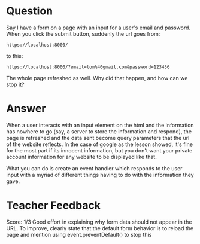 # Question
Say I have a form on a page with an input for a user's email and password. When you click the submit button, suddenly the url goes from:

```plaintext
https://localhost:8000/
```
to this:
```plaintext
https://localhost:8000/?email=tom%40gmail.com&password=123456
```

The whole page refreshed as well. Why did that happen, and how can we stop it?

# Answer
When a user interacts with an input element on the html and the information has nowhere to go (say, a server to store the information and respond), the page is refreshed and the data sent become query parameters that the url of the website reflects. In the case of google as the lesson showed, it's fine for the most part if its innocent information, but you don't want your private account information for any website to be displayed like that. 

What you can do is create an event handler which responds to the user input with a myriad of different things having to do with the information they gave.

# Teacher Feedback
Score: 1/3
Good effort in explaining why form data should not appear in the URL. To improve, clearly state that the default form behavior is to reload the page and mention using event.preventDefault() to stop this
